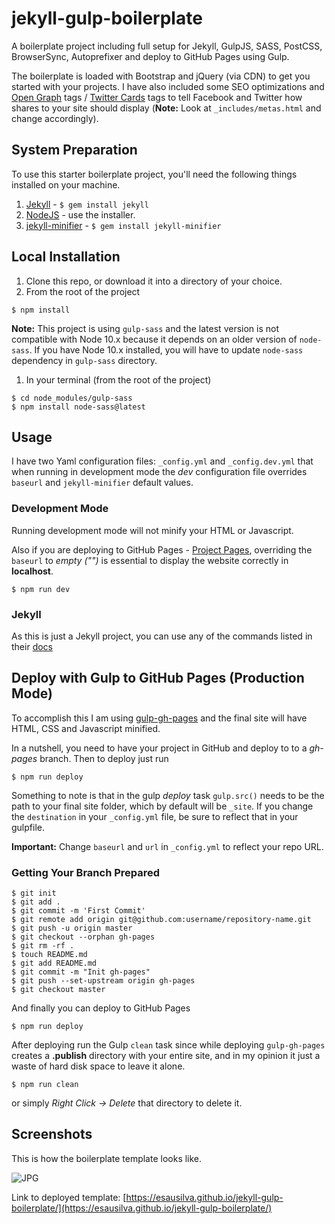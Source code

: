 # jekyll-gulp-boilerplate

A boilerplate project including full setup for Jekyll, GulpJS, SASS, PostCSS, BrowserSync, Autoprefixer and deploy to GitHub Pages using Gulp.

The boilerplate is loaded with Bootstrap and jQuery (via CDN) to get you started with your projects. I have also included some SEO optimizations and [Open Graph](https://ogp.me/) tags / [Twitter Cards](https://dev.twitter.com/cards/overview) tags to tell Facebook and Twitter how shares to your site should display (**Note:** Look at `_includes/metas.html` and change accordingly).

## System Preparation

To use this starter boilerplate project, you'll need the following things installed on your machine.

1.  [Jekyll](https://jekyllrb.com/) - `$ gem install jekyll`
2.  [NodeJS](https://nodejs.org) - use the installer.
3.  [jekyll-minifier](https://github.com/digitalsparky/jekyll-minifier) - `$ gem install jekyll-minifier`

## Local Installation

1.  Clone this repo, or download it into a directory of your choice.
2.  From the root of the project

```
$ npm install
```

**Note:** This project is using `gulp-sass` and the latest version is not compatible with Node 10.x because it depends on an older version of `node-sass`. If you have Node 10.x installed, you will have to update `node-sass` dependency in `gulp-sass` directory.

1. In your terminal (from the root of the project)

```
$ cd node_modules/gulp-sass
$ npm install node-sass@latest
```

## Usage

I have two Yaml configuration files: `_config.yml` and `_config.dev.yml` that when running in development mode the _dev_ configuration file overrides `baseurl` and `jekyll-minifier` default values.

### Development Mode

Running development mode will not minify your HTML or Javascript.

Also if you are deploying to GitHub Pages - [Project Pages](https://help.github.com/articles/user-organization-and-project-pages/#project-pages), overriding the `baseurl` to _empty ("")_ is essential to display the website correctly in **localhost**.

```shell
$ npm run dev
```

### Jekyll

As this is just a Jekyll project, you can use any of the commands listed in their [docs](https://jekyllrb.com/docs/usage/)

## Deploy with Gulp to GitHub Pages (Production Mode)

To accomplish this I am using [gulp-gh-pages](https://github.com/rowoot/gulp-gh-pages) and the final site will have HTML, CSS and Javascript minified.

In a nutshell, you need to have your project in GitHub and deploy to to a _gh-pages_ branch. Then to deploy just run

```shell
$ npm run deploy
```

Something to note is that in the gulp _deploy_ task `gulp.src()` needs to be the path to your final site folder, which by default will be `_site`. If you change the `destination` in your `_config.yml` file, be sure to reflect that in your gulpfile.

**Important:** Change `baseurl` and `url` in `_config.yml` to reflect your repo URL.

### Getting Your Branch Prepared

```shell
$ git init
$ git add .
$ git commit -m 'First Commit'
$ git remote add origin git@github.com:username/repository-name.git
$ git push -u origin master
$ git checkout --orphan gh-pages
$ git rm -rf .
$ touch README.md
$ git add README.md
$ git commit -m "Init gh-pages"
$ git push --set-upstream origin gh-pages
$ git checkout master
```

And finally you can deploy to GitHub Pages

```shell
$ npm run deploy
```

After deploying run the Gulp `clean` task since while deploying `gulp-gh-pages` creates a **.publish** directory with your entire site, and in my opinion it just a waste of hard disk space to leave it alone.

```shell
$ npm run clean
```

or simply _Right Click -> Delete_ that directory to delete it.

## Screenshots

This is how the boilerplate template looks like.

![JPG](https://i.imgur.com/2vmwgkgl.jpg)

Link to deployed template: [https://esausilva.github.io/jekyll-gulp-boilerplate/](https://esausilva.github.io/jekyll-gulp-boilerplate/)
